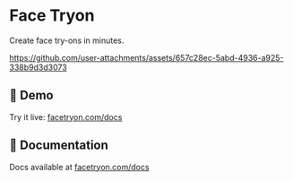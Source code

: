# Face Tryon

Create face try-ons in minutes.

https://github.com/user-attachments/assets/657c28ec-5abd-4936-a925-338b9d3d3073

## 🚀 Demo
Try it live: [facetryon.com/docs](https://facetryon.com/docs)

## 📘 Documentation
Docs available at [facetryon.com/docs](https://facetryon.com/docs)
